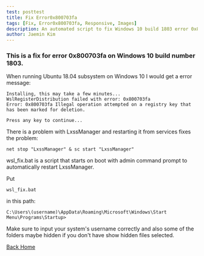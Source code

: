 ```yaml
---
test: posttest
title: Fix Error0x800703fa
tags: [Fix, Error0x800703fa, Responsive, Images]
description: An automated script to fix Windows 10 build 1803 error 0x800703fa for Ubuntu 18.04 subsystem.
author: Jaemin Kim
--- 
```


### This is a fix for error 0x800703fa on Windows 10 build number 1803.

When running Ubuntu 18.04 subsystem on Windows 10 I would get a error message:

	Installing, this may take a few minutes...
	WslRegisterDistribution failed with error: 0x800703fa
	Error: 0x800703fa Illegal operation attempted on a registry key that has been marked for deletion.

	Press any key to continue...

There is a problem with LxssManager and restarting it from services fixes the problem:

	net stop "LxssManager" & sc start "LxssManager"

wsl_fix.bat is a script that starts on boot with admin command prompt to automatically restart LxssManager.

Put

	wsl_fix.bat

in this path:

	C:\Users\(username)\AppData\Roaming\Microsoft\Windows\Start Menu\Programs\Startup>

Make sure to input your system's username correctly and also some of the folders maybe hidden if you don't have show hidden files selected.

[Back Home](https://jaemnkm.github.io/jekyll-now/)